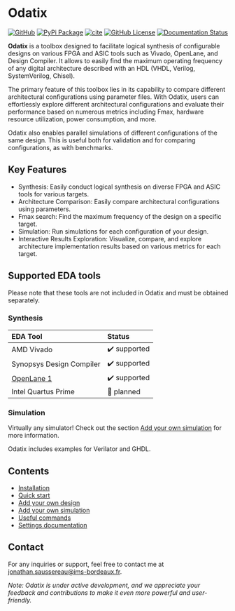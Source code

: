 # Odatix

[![GitHub](https://img.shields.io/badge/GitHub-Odatix-blue.svg?logo=github)](https://github.com/jsaussereau/Odatix)
[![PyPi Package](https://img.shields.io/pypi/v/odatix)](https://pypi.org/project/odatix/)
[![cite](https://img.shields.io/badge/cite-DOI%3A10.1016/j.softx.2024.101970-green)](https://www.sciencedirect.com/science/article/pii/S2352711024003406)
[![GitHub License](https://img.shields.io/github/license/jsaussereau/Odatix)](https://github.com/jsaussereau/Odatix/blob/main/LICENSE)
[![Documentation Status](https://readthedocs.org/projects/odatix/badge/?version=latest)](https://odatix.readthedocs.io)

**Odatix** is a toolbox designed to facilitate logical synthesis of configurable designs on various FPGA and ASIC tools such as Vivado, OpenLane, and Design Compiler. 
It allows to easily find the maximum operating frequency of any digital architecture described with an HDL (VHDL, Verilog, SystemVerilog, Chisel).

The primary feature of this toolbox lies in its capability to compare different architectural configurations using parameter files. 
With Odatix, users can effortlessly explore different architectural configurations and evaluate their performance based on numerous metrics including Fmax, hardware resource utilization, power consumption, and more.

Odatix also enables parallel simulations of different configurations of the same design. This is useful both for validation and for comparing configurations, as with benchmarks. 

## Key Features

- Synthesis: Easily conduct logical synthesis on diverse FPGA and ASIC tools for various targets.
- Architecture Comparison: Easily compare architectural configurations using parameters.
- Fmax search: Find the maximum frequency of the design on a specific target.
- Simulation: Run simulations for each configuration of your design.
- Interactive Results Exploration: Visualize, compare, and explore architecture implementation results based on various metrics for each target.

## Supported EDA tools

Please note that these tools are not included in Odatix and must be obtained separately.

### Synthesis


| EDA Tool                                                       | Status              |
| :------------------------------------------------------------- | :------------------ |
| AMD Vivado                                                     | ✔️ supported        |
| Synopsys Design Compiler                                       | ✔️ supported        |
| [OpenLane 1](https://github.com/The-OpenROAD-Project/OpenLane) | ✔️ supported        |
| Intel Quartus Prime                                            | 📅 planned          |

### Simulation

Virtually any simulator! Check out the section [Add your own simulation](https://odatix.readthedocs.io/en/latest/userguide/add_simulation.html) for more information.

Odatix includes examples for Verilator and GHDL.

## Contents

- [Installation](https://odatix.readthedocs.io/en/latest/userguide/installation.html)
- [Quick start](https://odatix.readthedocs.io/en/latest/userguide/quick_start.html)
- [Add your own design](https://odatix.readthedocs.io/en/latest/userguide/add_design.html)
- [Add your own simulation](https://odatix.readthedocs.io/en/latest/userguide/add_simulation.html)
- [Useful commands](https://odatix.readthedocs.io/en/latest/documentation/commands.html)
- [Settings documentation](https://odatix.readthedocs.io/en/latest/documentation/settings.html)

  
## Contact

For any inquiries or support, feel free to contact me at jonathan.saussereau@ims-bordeaux.fr.

*Note: Odatix is under active development, and we appreciate your feedback and contributions to make it even more powerful and user-friendly.*
